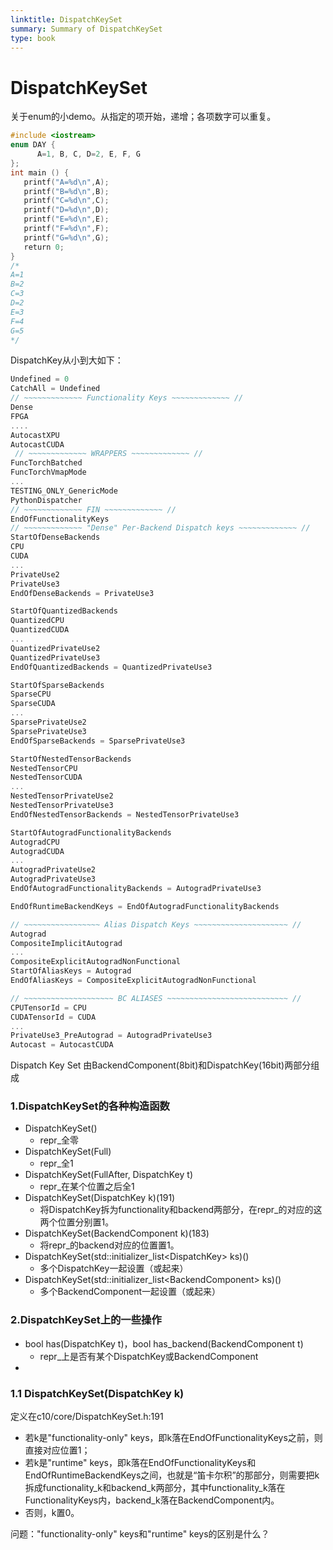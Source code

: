 ```yaml
---
linktitle: DispatchKeySet
summary: Summary of DispatchKeySet
type: book
---
```

# DispatchKeySet
关于enum的小demo。从指定的项开始，递增；各项数字可以重复。
```c++
#include <iostream>
enum DAY {
      A=1, B, C, D=2, E, F, G
};
int main () {
   printf("A=%d\n",A);
   printf("B=%d\n",B);
   printf("C=%d\n",C);
   printf("D=%d\n",D);
   printf("E=%d\n",E);
   printf("F=%d\n",F);
   printf("G=%d\n",G);
   return 0;
}
/*
A=1
B=2
C=3
D=2
E=3
F=4
G=5
*/
```

DispatchKey从小到大如下：
```c++
Undefined = 0
CatchAll = Undefined
// ~~~~~~~~~~~~~ Functionality Keys ~~~~~~~~~~~~~ //
Dense
FPGA
....
AutocastXPU
AutocastCUDA
 // ~~~~~~~~~~~~~ WRAPPERS ~~~~~~~~~~~~~ //
FuncTorchBatched
FuncTorchVmapMode
...
TESTING_ONLY_GenericMode
PythonDispatcher
// ~~~~~~~~~~~~~ FIN ~~~~~~~~~~~~~ //
EndOfFunctionalityKeys
// ~~~~~~~~~~~~~ "Dense" Per-Backend Dispatch keys ~~~~~~~~~~~~~ //
StartOfDenseBackends
CPU
CUDA
...
PrivateUse2
PrivateUse3
EndOfDenseBackends = PrivateUse3

StartOfQuantizedBackends
QuantizedCPU
QuantizedCUDA
...
QuantizedPrivateUse2
QuantizedPrivateUse3
EndOfQuantizedBackends = QuantizedPrivateUse3

StartOfSparseBackends
SparseCPU
SparseCUDA
...
SparsePrivateUse2
SparsePrivateUse3
EndOfSparseBackends = SparsePrivateUse3

StartOfNestedTensorBackends
NestedTensorCPU
NestedTensorCUDA
...
NestedTensorPrivateUse2
NestedTensorPrivateUse3
EndOfNestedTensorBackends = NestedTensorPrivateUse3

StartOfAutogradFunctionalityBackends
AutogradCPU
AutogradCUDA
...
AutogradPrivateUse2
AutogradPrivateUse3
EndOfAutogradFunctionalityBackends = AutogradPrivateUse3

EndOfRuntimeBackendKeys = EndOfAutogradFunctionalityBackends

// ~~~~~~~~~~~~~~~~~ Alias Dispatch Keys ~~~~~~~~~~~~~~~~~~~~~ //
Autograd
CompositeImplicitAutograd
...
CompositeExplicitAutogradNonFunctional
StartOfAliasKeys = Autograd
EndOfAliasKeys = CompositeExplicitAutogradNonFunctional

// ~~~~~~~~~~~~~~~~~~~~ BC ALIASES ~~~~~~~~~~~~~~~~~~~~~~~~~~~ //
CPUTensorId = CPU
CUDATensorId = CUDA
...
PrivateUse3_PreAutograd = AutogradPrivateUse3
Autocast = AutocastCUDA
```

Dispatch Key Set 由BackendComponent(8bit)和DispatchKey(16bit)两部分组成

### 1.DispatchKeySet的各种构造函数
- DispatchKeySet()
	- repr\_全零
- DispatchKeySet(Full)
	- repr\_全1
- DispatchKeySet(FullAfter, DispatchKey t)
	- repr\_在某个位置之后全1
- DispatchKeySet(DispatchKey k)(191)
	- 将DispatchKey拆为functionality和backend两部分，在repr_的对应的这两个位置分别置1。
- DispatchKeySet(BackendComponent k)(183)
	- 将repr\_的backend对应的位置置1。
- DispatchKeySet(std::initializer_list\<DispatchKey\> ks)()
	- 多个DispatchKey一起设置（或起来）
- DispatchKeySet(std::initializer_list\<BackendComponent\> ks)()
	- 多个BackendComponent一起设置（或起来）

### 2.DispatchKeySet上的一些操作
- bool has(DispatchKey t)，bool has_backend(BackendComponent t)
	- repr\_上是否有某个DispatchKey或BackendComponent
- 
### 1.1 DispatchKeySet(DispatchKey k)
定义在c10/core/DispatchKeySet.h:191
- 若k是"functionality-only" keys，即k落在EndOfFunctionalityKeys之前，则直接对应位置1；
- 若k是"runtime" keys，即k落在EndOfFunctionalityKeys和EndOfRuntimeBackendKeys之间，也就是“笛卡尔积”的那部分，则需要把k拆成functionality\_k和backend\_k两部分，其中functionality\_k落在FunctionalityKeys内，backend\_k落在BackendComponent内。
- 否则，k置0。

问题："functionality-only" keys和"runtime" keys的区别是什么？
